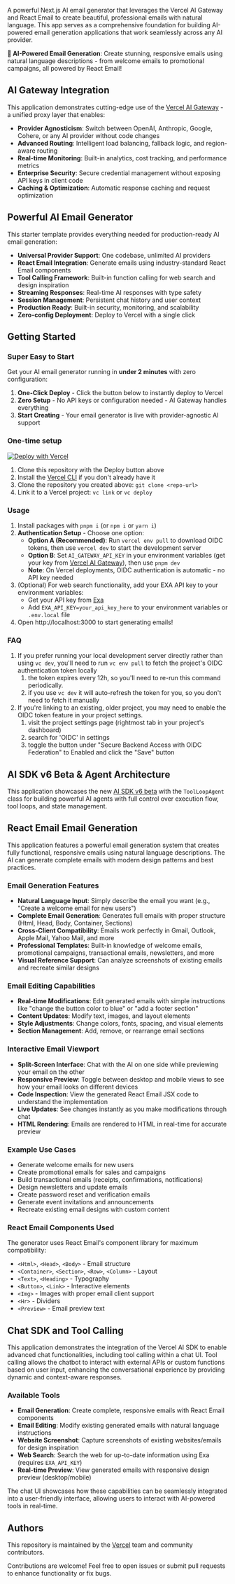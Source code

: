 A powerful Next.js AI email generator that leverages the Vercel AI Gateway and React Email to create beautiful, professional emails with natural language. This app serves as a comprehensive foundation for building AI-powered email generation applications that work seamlessly across any AI provider.

**🎨 AI-Powered Email Generation**: Create stunning, responsive emails using natural language descriptions - from welcome emails to promotional campaigns, all powered by React Email!

## AI Gateway Integration

This application demonstrates cutting-edge use of the [Vercel AI Gateway](https://vercel.com/docs/functions/ai-gateway) - a unified proxy layer that enables:

- **Provider Agnosticism**: Switch between OpenAI, Anthropic, Google, Cohere, or any AI provider without code changes
- **Advanced Routing**: Intelligent load balancing, fallback logic, and region-aware routing
- **Real-time Monitoring**: Built-in analytics, cost tracking, and performance metrics
- **Enterprise Security**: Secure credential management without exposing API keys in client code
- **Caching & Optimization**: Automatic response caching and request optimization

## Powerful AI Email Generator

This starter template provides everything needed for production-ready AI email generation:

- **Universal Provider Support**: One codebase, unlimited AI providers
- **React Email Integration**: Generate emails using industry-standard React Email components
- **Tool Calling Framework**: Built-in function calling for web search and design inspiration
- **Streaming Responses**: Real-time AI responses with type safety
- **Session Management**: Persistent chat history and user context
- **Production Ready**: Built-in security, monitoring, and scalability
- **Zero-config Deployment**: Deploy to Vercel with a single click

## Getting Started

### Super Easy to Start

Get your AI email generator running in **under 2 minutes** with zero configuration:

1. **One-Click Deploy** - Click the button below to instantly deploy to Vercel
2. **Zero Setup** - No API keys or configuration needed - AI Gateway handles everything
3. **Start Creating** - Your email generator is live with provider-agnostic AI support

### One-time setup

[![Deploy with Vercel](https://vercel.com/button)](https://vercel.com/new/clone?repository-url=https%3A%2F%2Fgithub.com%2Fvercel-labs%2Fai-sdk-gateway-demo)

1. Clone this repository with the Deploy button above
1. Install the [Vercel CLI](https://vercel.com/docs/cli) if you don't already have it
1. Clone the repository you created above: `git clone <repo-url>`
1. Link it to a Vercel project: `vc link` or `vc deploy`

### Usage
1. Install packages with `pnpm i` (or `npm i` or `yarn i`)
2. **Authentication Setup** - Choose one option:
   - **Option A (Recommended)**: Run `vercel env pull` to download OIDC tokens, then use `vercel dev` to start the development server
   - **Option B**: Set `AI_GATEWAY_API_KEY` in your environment variables (get your key from [Vercel AI Gateway](https://vercel.com/dashboard/ai-gateway)), then use `pnpm dev`
   - **Note**: On Vercel deployments, OIDC authentication is automatic - no API key needed
3. (Optional) For web search functionality, add your EXA API key to your environment variables:
   - Get your API key from [Exa](https://exa.ai/)
   - Add `EXA_API_KEY=your_api_key_here` to your environment variables or `.env.local` file
4. Open http://localhost:3000 to start generating emails!

### FAQ

1. If you prefer running your local development server directly rather than using `vc dev`, you'll need to run `vc env pull` to fetch the project's OIDC authentication token locally
   1. the token expires every 12h, so you'll need to re-run this command periodically.
   1. if you use `vc dev` it will auto-refresh the token for you, so you don't need to fetch it manually
1. If you're linking to an existing, older project, you may need to enable the OIDC token feature in your project settings.
   1. visit the project settings page (rightmost tab in your project's dashboard)
   1. search for 'OIDC' in settings
   1. toggle the button under "Secure Backend Access with OIDC Federation" to Enabled and click the "Save" button

## AI SDK v6 Beta & Agent Architecture

This application showcases the new [AI SDK v6 beta](https://v6.ai-sdk.dev/docs/announcing-ai-sdk-6-beta) with the `ToolLoopAgent` class for building powerful AI agents with full control over execution flow, tool loops, and state management.

## React Email Email Generation

This application features a powerful email generation system that creates fully functional, responsive emails using natural language descriptions. The AI can generate complete emails with modern design patterns and best practices.

### Email Generation Features

- **Natural Language Input**: Simply describe the email you want (e.g., "Create a welcome email for new users")
- **Complete Email Generation**: Generates full emails with proper structure (Html, Head, Body, Container, Sections)
- **Cross-Client Compatibility**: Emails work perfectly in Gmail, Outlook, Apple Mail, Yahoo Mail, and more
- **Professional Templates**: Built-in knowledge of welcome emails, promotional campaigns, transactional emails, newsletters, and more
- **Visual Reference Support**: Can analyze screenshots of existing emails and recreate similar designs

### Email Editing Capabilities

- **Real-time Modifications**: Edit generated emails with simple instructions like "change the button color to blue" or "add a footer section"
- **Content Updates**: Modify text, images, and layout elements
- **Style Adjustments**: Change colors, fonts, spacing, and visual elements
- **Section Management**: Add, remove, or rearrange email sections

### Interactive Email Viewport

- **Split-Screen Interface**: Chat with the AI on one side while previewing your email on the other
- **Responsive Preview**: Toggle between desktop and mobile views to see how your email looks on different devices
- **Code Inspection**: View the generated React Email JSX code to understand the implementation
- **Live Updates**: See changes instantly as you make modifications through chat
- **HTML Rendering**: Emails are rendered to HTML in real-time for accurate preview

### Example Use Cases

- Generate welcome emails for new users
- Create promotional emails for sales and campaigns
- Build transactional emails (receipts, confirmations, notifications)
- Design newsletters and update emails
- Create password reset and verification emails
- Generate event invitations and announcements
- Recreate existing email designs with custom content

### React Email Components Used

The generator uses React Email's component library for maximum compatibility:
- `<Html>`, `<Head>`, `<Body>` - Email structure
- `<Container>`, `<Section>`, `<Row>`, `<Column>` - Layout
- `<Text>`, `<Heading>` - Typography
- `<Button>`, `<Link>` - Interactive elements
- `<Img>` - Images with proper email client support
- `<Hr>` - Dividers
- `<Preview>` - Email preview text

## Chat SDK and Tool Calling

This application demonstrates the integration of the Vercel AI SDK to enable advanced chat functionalities, including tool calling within a chat UI. Tool calling allows the chatbot to interact with external APIs or custom functions based on user input, enhancing the conversational experience by providing dynamic and context-aware responses.

### Available Tools

- **Email Generation**: Create complete, responsive emails with React Email components
- **Email Editing**: Modify existing generated emails with natural language instructions
- **Website Screenshot**: Capture screenshots of existing websites/emails for design inspiration
- **Web Search**: Search the web for up-to-date information using Exa (requires `EXA_API_KEY`)
- **Real-time Preview**: View generated emails with responsive design preview (desktop/mobile)

The chat UI showcases how these capabilities can be seamlessly integrated into a user-friendly interface, allowing users to interact with AI-powered tools in real-time.

## Authors

This repository is maintained by the [Vercel](https://vercel.com) team and community contributors. 

Contributions are welcome! Feel free to open issues or submit pull requests to enhance functionality or fix bugs.
